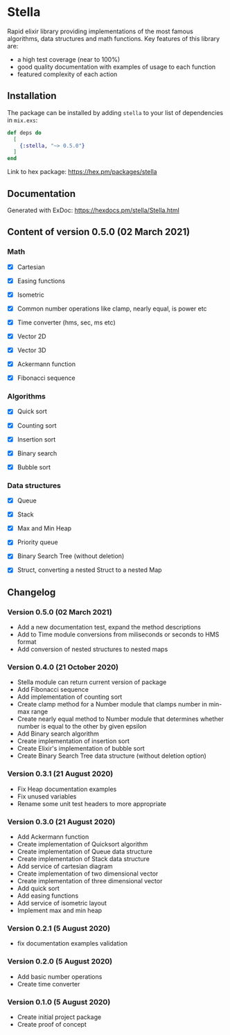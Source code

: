 # Stella

Rapid elixir library providing implementations of the most famous algorithms, data structures and math functions. Key features of this library are:
- a high test coverage (near to 100%)
- good quality documentation with examples of usage to each function
- featured complexity of each action

## Installation

The package can be installed by adding `stella` to your list of dependencies in `mix.exs`:

```elixir
def deps do
  [
    {:stella, "~> 0.5.0"}
  ]
end
```

Link to hex package: https://hex.pm/packages/stella

## Documentation
Generated with ExDoc: https://hexdocs.pm/stella/Stella.html


## Content of version 0.5.0 (02 March 2021)

### Math
- [x] Cartesian
- [x] Easing functions
- [x] Isometric
- [x] Common number operations like clamp, nearly equal, is power etc
- [x] Time converter (hms, sec, ms etc)
- [x] Vector 2D
- [x] Vector 3D
- [x] Ackermann function
- [x] Fibonacci sequence
 

### Algorithms
- [x] Quick sort
- [x] Counting sort
- [x] Insertion sort
- [x] Binary search
- [x] Bubble sort


### Data structures
- [x] Queue
- [x] Stack
- [x] Max and Min Heap
- [x] Priority queue
- [x] Binary Search Tree (without deletion)
- [x] Struct, converting a nested Struct to a nested Map 


## Changelog

### Version 0.5.0 (02 March 2021) 
- Add a new documentation test, expand the method descriptions 
- Add to Time module conversions from miliseconds or seconds to HMS format
- Add conversion of nested structures to nested maps

### Version 0.4.0 (21 October 2020) 
- Stella module can return current version of package
- Add Fibonacci sequence
- Add implementation of counting sort
- Create clamp method for a Number module that clamps number in min-max range
- Create nearly equal method to Number module that determines whether number is equal to the other by given epsilon
- Add Binary search algorithm
- Create implementation of insertion sort
- Create Elixir's implementation of bubble sort
- Create Binary Search Tree data structure (without deletion option)

### Version 0.3.1 (21 August 2020)
- Fix Heap documentation examples
- Fix unused variables
- Rename some unit test headers to more appropriate

### Version 0.3.0 (21 August 2020)
- Add Ackermann function
- Create implementation of Quicksort algorithm
- Create implementation of Queue data structure
- Create implementation of Stack data structure
- Add service of cartesian diagram
- Create implementation of two dimensional vector 
- Create implementation of three dimensional vector 
- Add quick sort
- Add easing functions
- Add service of isometric layout
- Implement max and min heap

### Version 0.2.1 (5 August 2020)
- fix documentation examples validation

### Version 0.2.0 (5 August 2020)
- Add basic number operations
- Create time converter

### Version 0.1.0 (5 August 2020)
- Create initial project package
- Create proof of concept

